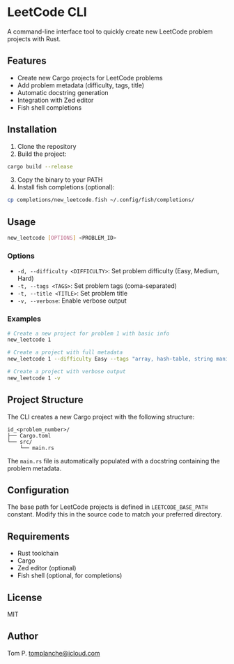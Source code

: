 # LeetCode CLI

A command-line interface tool to quickly create new LeetCode problem projects with Rust.

## Features

- Create new Cargo projects for LeetCode problems
- Add problem metadata (difficulty, tags, title)
- Automatic docstring generation
- Integration with Zed editor
- Fish shell completions

## Installation

1. Clone the repository
2. Build the project:
```bash
cargo build --release
```
3. Copy the binary to your PATH
4. Install fish completions (optional):
```bash
cp completions/new_leetcode.fish ~/.config/fish/completions/
```

## Usage

```bash
new_leetcode [OPTIONS] <PROBLEM_ID>
```

### Options

- `-d, --difficulty <DIFFICULTY>`: Set problem difficulty (Easy, Medium, Hard)
- `-t, --tags <TAGS>`: Set problem tags (coma-separated)
- `-t, --title <TITLE>`: Set problem title
- `-v, --verbose`: Enable verbose output

### Examples

```bash
# Create a new project for problem 1 with basic info
new_leetcode 1

# Create a project with full metadata
new_leetcode 1 --difficulty Easy --tags "array, hash-table, string manipulation" --title "Two Sum"

# Create a project with verbose output
new_leetcode 1 -v
```

## Project Structure

The CLI creates a new Cargo project with the following structure:

```
id_<problem_number>/
├── Cargo.toml
└── src/
    └── main.rs
```

The `main.rs` file is automatically populated with a docstring containing the problem metadata.

## Configuration

The base path for LeetCode projects is defined in `LEETCODE_BASE_PATH` constant. Modify this in the source code to match your preferred directory.

## Requirements

- Rust toolchain
- Cargo
- Zed editor (optional)
- Fish shell (optional, for completions)

## License

MIT

## Author

Tom P. <tomplanche@icloud.com>
